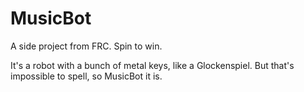 MusicBot
========

A side project from FRC. Spin to win.

It's a robot with a bunch of metal keys, like a Glockenspiel. But that's impossible to spell, so MusicBot it is.
